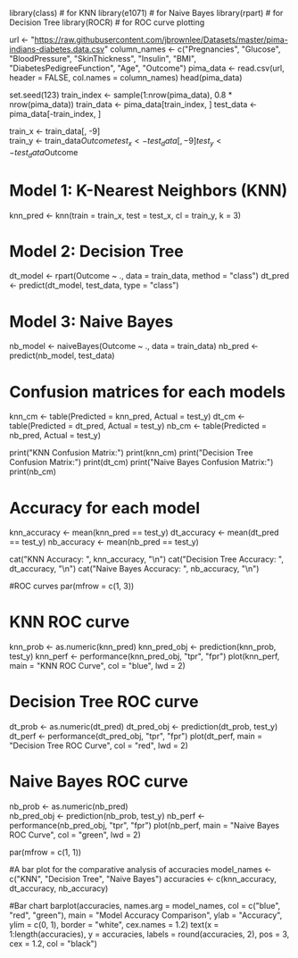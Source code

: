 library(class)  # for KNN
library(e1071)  # for Naive Bayes
library(rpart)  # for Decision Tree
library(ROCR)   # for ROC curve plotting

url <- "https://raw.githubusercontent.com/jbrownlee/Datasets/master/pima-indians-diabetes.data.csv"
column_names <- c("Pregnancies", "Glucose", "BloodPressure", "SkinThickness", "Insulin", "BMI", "DiabetesPedigreeFunction", "Age", "Outcome")
pima_data <- read.csv(url, header = FALSE, col.names = column_names)
head(pima_data)

set.seed(123)
train_index <- sample(1:nrow(pima_data), 0.8 * nrow(pima_data))
train_data <- pima_data[train_index, ]
test_data <- pima_data[-train_index, ]

train_x <- train_data[, -9]  
train_y <- train_data$Outcome
test_x <- test_data[, -9]
test_y <- test_data$Outcome

# Model 1: K-Nearest Neighbors (KNN)
knn_pred <- knn(train = train_x, test = test_x, cl = train_y, k = 3)

# Model 2: Decision Tree
dt_model <- rpart(Outcome ~ ., data = train_data, method = "class")
dt_pred <- predict(dt_model, test_data, type = "class")

# Model 3: Naive Bayes
nb_model <- naiveBayes(Outcome ~ ., data = train_data)
nb_pred <- predict(nb_model, test_data)

# Confusion matrices for each models
knn_cm <- table(Predicted = knn_pred, Actual = test_y)
dt_cm <- table(Predicted = dt_pred, Actual = test_y)
nb_cm <- table(Predicted = nb_pred, Actual = test_y)

print("KNN Confusion Matrix:")
print(knn_cm)
print("Decision Tree Confusion Matrix:")
print(dt_cm)
print("Naive Bayes Confusion Matrix:")
print(nb_cm)

# Accuracy for each model
knn_accuracy <- mean(knn_pred == test_y)
dt_accuracy <- mean(dt_pred == test_y)
nb_accuracy <- mean(nb_pred == test_y)

cat("KNN Accuracy: ", knn_accuracy, "\n")
cat("Decision Tree Accuracy: ", dt_accuracy, "\n")
cat("Naive Bayes Accuracy: ", nb_accuracy, "\n")

#ROC curves
par(mfrow = c(1, 3)) 

# KNN ROC curve
knn_prob <- as.numeric(knn_pred) 
knn_pred_obj <- prediction(knn_prob, test_y)
knn_perf <- performance(knn_pred_obj, "tpr", "fpr")
plot(knn_perf, main = "KNN ROC Curve", col = "blue", lwd = 2)

# Decision Tree ROC curve
dt_prob <- as.numeric(dt_pred) 
dt_pred_obj <- prediction(dt_prob, test_y)
dt_perf <- performance(dt_pred_obj, "tpr", "fpr")
plot(dt_perf, main = "Decision Tree ROC Curve", col = "red", lwd = 2)

# Naive Bayes ROC curve
nb_prob <- as.numeric(nb_pred)  
nb_pred_obj <- prediction(nb_prob, test_y)
nb_perf <- performance(nb_pred_obj, "tpr", "fpr")
plot(nb_perf, main = "Naive Bayes ROC Curve", col = "green", lwd = 2)

par(mfrow = c(1, 1))

#A bar plot for the comparative analysis of accuracies
model_names <- c("KNN", "Decision Tree", "Naive Bayes")
accuracies <- c(knn_accuracy, dt_accuracy, nb_accuracy)

#Bar chart
barplot(accuracies, 
        names.arg = model_names, 
        col = c("blue", "red", "green"), 
        main = "Model Accuracy Comparison", 
        ylab = "Accuracy", 
        ylim = c(0, 1), 
        border = "white", 
        cex.names = 1.2)
text(x = 1:length(accuracies), y = accuracies, 
     labels = round(accuracies, 2), pos = 3, cex = 1.2, col = "black")
